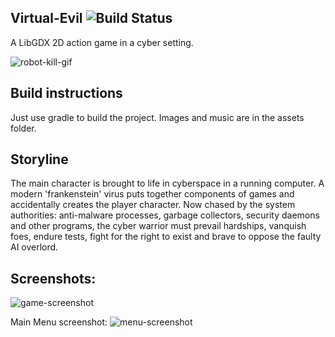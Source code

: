 ## Virtual-Evil ![Build Status](https://travis-ci.org/vs-slavchev/Virtual-Evil.svg?branch=master)
A LibGDX 2D action game in a cyber setting.

![robot-kill-gif](https://cloud.githubusercontent.com/assets/10689151/16925491/c1e9eb46-4d24-11e6-8fca-f26b0c3bbf92.gif)

## Build instructions
Just use gradle to build the project. Images and music are in the assets folder.

## Storyline
The main character is brought to life in cyberspace in a running computer. A modern 'frankenstein' virus puts together components of games and accidentally creates the player character. Now chased by the system authorities: anti-malware processes, garbage collectors, security daemons and other programs, the cyber warrior must prevail hardships, vanquish foes, endure tests, fight for the right to exist and brave to oppose the faulty AI overlord.

## Screenshots:
![game-screenshot](https://cloud.githubusercontent.com/assets/11488023/13382994/47c56ba2-de79-11e5-8d0f-8d10b4e3ab95.png)

Main Menu screenshot:
![menu-screenshot](https://cloud.githubusercontent.com/assets/11488023/13367042/35eefd2e-dcd7-11e5-8828-ecf1fb88fcdf.png)


